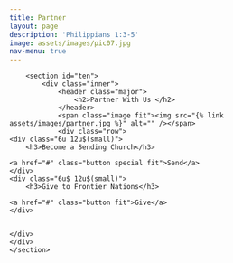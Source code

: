 ```yaml
---
title: Partner
layout: page
description: 'Philippians 1:3-5'
image: assets/images/pic07.jpg
nav-menu: true
---
```

<div id="main" class="alt">

        <section id="ten">
            <div class="inner">
                <header class="major">
                    <h2>Partner With Us </h2>
                </header>
				<span class="image fit"><img src="{% link assets/images/partner.jpg %}" alt="" /></span>
				<div class="row">
	<div class="6u 12u$(small)">
		<h3>Become a Sending Church</h3>
		
	<a href="#" class="button special fit">Send</a>
	</div>
	<div class="6u$ 12u$(small)">
		<h3>Give to Frontier Nations</h3>
		
	<a href="#" class="button fit">Give</a>
	</div>
				

    </div>
    </div>
    </section>

</div>